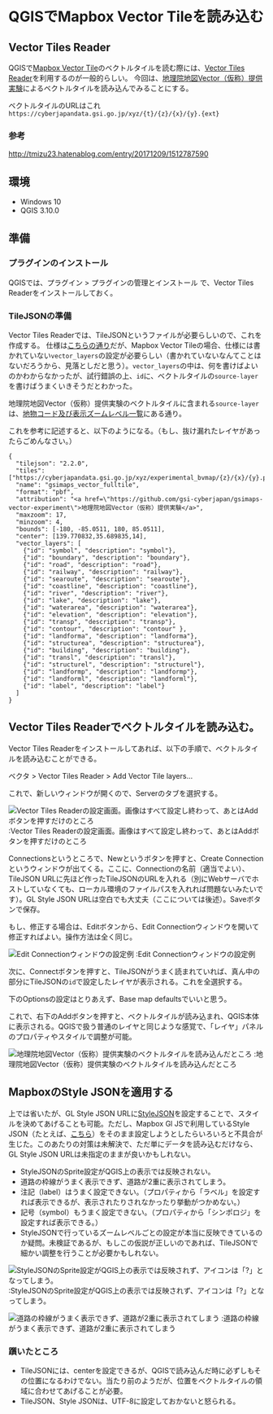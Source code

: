 # QGISでMapbox Vector Tileを読み込む

## Vector Tiles Reader

QGISで[Mapbox Vector Tile](https://github.com/mapbox/vector-tile-spec)のベクトルタイルを読む際には、[Vector Tiles Reader](https://github.com/geometalab/Vector-Tiles-Reader-QGIS-Plugin/)を利用するのが一般的らしい。
今回は、[地理院地図Vector（仮称）提供実験](https://github.com/gsi-cyberjapan/gsimaps-vector-experiment)によるベクトルタイルを読み込んでみることにする。


ベクトルタイルのURLはこれ
`https://cyberjapandata.gsi.go.jp/xyz/{t}/{z}/{x}/{y}.{ext}`


### 参考
http://tmizu23.hatenablog.com/entry/20171209/1512787590


## 環境
- Windows 10
- QGIS 3.10.0


## 準備

### プラグインのインストール
QGISでは、プラグイン > プラグインの管理とインストール で、Vector Tiles Readerをインストールしておく。


### TileJSONの準備
Vector Tiles Readerでは、TileJSONというファイルが必要らしいので、これを作成する。
仕様は[こちらの通り](https://github.com/mapbox/tilejson-spec)だが、Mapbox Vector Tileの場合、仕様には書かれていない`vector_layers`の設定が必要らしい（書かれていないなんてことはないだろうから、見落としだと思う）。`vector_layers`の中は、何を書けばよいのかわからなかったが、試行錯誤の上、`id`に、ベクトルタイルの`source-layer`を書けばうまくいきそうだとわかった。


地理院地図Vector（仮称）提供実験のベクトルタイルに含まれる`source-layer`は、[地物コード及び表示ズームレベル一覧](https://maps.gsi.go.jp/help/pdf/vector/dataspec.pdf)にある通り。


これを参考に記述すると、以下のようになる。（もし、抜け漏れたレイヤがあったらごめんなさい。）


```
{
  "tilejson": "2.2.0",
  "tiles": ["https://cyberjapandata.gsi.go.jp/xyz/experimental_bvmap/{z}/{x}/{y}.pbf"],
  "name": "gsimaps_vector_fulltile",
  "format": "pbf",
  "attribution": "<a href=\"https://github.com/gsi-cyberjapan/gsimaps-vector-experiment\">地理院地図Vector（仮称）提供実験</a>",
  "maxzoom": 17,
  "minzoom": 4,
  "bounds": [-180, -85.0511, 180, 85.0511],
  "center": [139.770832,35.689835,14],
  "vector_layers": [
    {"id": "symbol", "description": "symbol"},
    {"id": "boundary", "description": "boundary"},
    {"id": "road", "description": "road"},
    {"id": "railway", "description": "railway"},
    {"id": "searoute", "description": "searoute"},
    {"id": "coastline", "description": "coastline"},
    {"id": "river", "description": "river"},
    {"id": "lake", "description": "lake"},
    {"id": "waterarea", "description": "waterarea"},
    {"id": "elevation", "description": "elevation"},
    {"id": "transp", "description": "transp"},
    {"id": "contour", "description": "contour" },
    {"id": "landforma", "description": "landforma"},
    {"id": "structurea", "description": "structurea"},
    {"id": "building", "description": "building"},
    {"id": "transl", "description": "transl"},
    {"id": "structurel", "description": "structurel"},
    {"id": "landformp", "description": "landformp"},
    {"id": "landforml", "description": "landforml"},
    {"id": "label", "description": "label"}
  ]
}
```


## Vector Tiles Readerでベクトルタイルを読み込む。
Vector Tiles Readerをインストールしてあれば、以下の手順で、ベクトルタイルを読み込むことができる。


ベクタ > Vector Tiles Reader > Add Vector Tile layers... 


これで、新しいウィンドウが開くので、Serverのタブを選択する。

![](image/pbf-qgis-1.png "Vector Tiles Readerの設定画面。画像はすべて設定し終わって、あとはAddボタンを押すだけのところ")
:Vector Tiles Readerの設定画面。画像はすべて設定し終わって、あとはAddボタンを押すだけのところ

Connectionsというところで、Newというボタンを押すと、Create Connectionというウィンドウが出てくる。ここに、Connectionの名前（適当でよい）、TileJSON URLに先ほど作ったTileJSONのURLを入れる（別にWebサーバでホストしていなくても、ローカル環境のファイルパスを入れれば問題ないみたいです）。GL Style JSON URLは空白でも大丈夫（ここについては後述）。Saveボタンで保存。

もし、修正する場合は、Editボタンから、Edit Connectionウィンドウを開いて修正すればよい。操作方法は全く同じ。

![](image/pbf-qgis-2.png "Edit Connectionウィンドウの設定例")
:Edit Connectionウィンドウの設定例


次に、Connectボタンを押すと、TileJSONがうまく読まれていれば、真ん中の部分にTileJSONの`id`で設定したレイヤが表示される。これを全選択する。


下のOptionsの設定はとりあえず、Base map defaultsでいいと思う。


これで、右下のAddボタンを押すと、ベクトルタイルが読み込まれ、QGIS本体に表示される。QGISで扱う普通のレイヤと同じような感覚で、「レイヤ」パネルのプロパティやスタイルで調整が可能。

![](image/pbf-qgis-3.png "地理院地図Vector（仮称）提供実験のベクトルタイルを読み込んだところ")
:地理院地図Vector（仮称）提供実験のベクトルタイルを読み込んだところ

## MapboxのStyle JSONを適用する

上では省いたが、GL Style JSON URLに[StyleJSON](https://docs.mapbox.com/mapbox-gl-js/style-spec/)を設定することで、スタイルを決めてあげることも可能。ただし、Mapbox Gl JSで利用しているStyle JSON（たとえば、[こちら](https://github.com/mghs15/map2/blob/master/README.md#%E4%BB%8A%E5%9B%9E%E3%81%9F%E3%82%81%E3%81%97%E3%81%AB%E4%BD%9C%E6%88%90%E3%81%97%E3%81%9F%E3%82%82%E3%81%AE)）をそのまま設定しようとしたらいろいろと不具合が生じた。このあたりの対策は未解決で、ただ単にデータを読み込むだけなら、GL Style JSON URLは未指定のままが良いかもしれない。


* StyleJSONのSprite設定がQGIS上の表示では反映されない。
* 道路の枠線がうまく表示できず、道路が2重に表示されてしまう。
* 注記（label）はうまく設定できない。（プロパティから「ラベル」を設定すれば表示できるが、表示されたりされなかったり挙動がつかめない。）
* 記号（symbol）もうまく設定できない。（プロパティから「シンポロジ」を設定すれば表示できる。）
* StyleJSONで行っているズームレベルごとの設定が本当に反映できているのか疑問。未検証であるが、もしこの仮説が正しいのであれば、TileJSONで細かい調整を行うことが必要かもしれない。


![](image/pbf-qgis-4.png "StyleJSONのSprite設定がQGIS上の表示では反映されず、アイコンは「?」となってしまう。")
:StyleJSONのSprite設定がQGIS上の表示では反映されず、アイコンは「?」となってしまう。

![](image/pbf-qgis-5.png "道路の枠線がうまく表示できず、道路が2重に表示されてしまう")
:道路の枠線がうまく表示できず、道路が2重に表示されてしまう


### 躓いたところ

* TileJSONには、centerを設定できるが、QGISで読み込んだ時に必ずしもその位置になるわけでない。当たり前のようだが、位置をベクトルタイルの領域に合わせてあげることが必要。
* TileJSON、Style JSONは、UTF-8に設定しておかないと怒られる。




